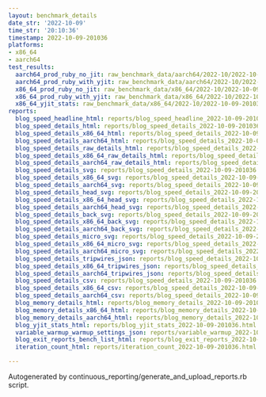 ```yaml
---
layout: benchmark_details
date_str: '2022-10-09'
time_str: '20:10:36'
timestamp: 2022-10-09-201036
platforms:
- x86_64
- aarch64
test_results:
  aarch64_prod_ruby_no_jit: raw_benchmark_data/aarch64/2022-10/2022-10-09-201036_basic_benchmark_aarch64_prod_ruby_no_jit.json
  aarch64_prod_ruby_with_yjit: raw_benchmark_data/aarch64/2022-10/2022-10-09-201036_basic_benchmark_aarch64_prod_ruby_with_yjit.json
  x86_64_prod_ruby_no_jit: raw_benchmark_data/x86_64/2022-10/2022-10-09-201036_basic_benchmark_x86_64_prod_ruby_no_jit.json
  x86_64_prod_ruby_with_yjit: raw_benchmark_data/x86_64/2022-10/2022-10-09-201036_basic_benchmark_x86_64_prod_ruby_with_yjit.json
  x86_64_yjit_stats: raw_benchmark_data/x86_64/2022-10/2022-10-09-201036_basic_benchmark_x86_64_yjit_stats.json
reports:
  blog_speed_headline_html: reports/blog_speed_headline_2022-10-09-201036.html
  blog_speed_details_html: reports/blog_speed_details_2022-10-09-201036.html
  blog_speed_details_x86_64_html: reports/blog_speed_details_2022-10-09-201036.x86_64.html
  blog_speed_details_aarch64_html: reports/blog_speed_details_2022-10-09-201036.aarch64.html
  blog_speed_details_raw_details_html: reports/blog_speed_details_2022-10-09-201036.raw_details.html
  blog_speed_details_x86_64_raw_details_html: reports/blog_speed_details_2022-10-09-201036.x86_64.raw_details.html
  blog_speed_details_aarch64_raw_details_html: reports/blog_speed_details_2022-10-09-201036.aarch64.raw_details.html
  blog_speed_details_svg: reports/blog_speed_details_2022-10-09-201036.svg
  blog_speed_details_x86_64_svg: reports/blog_speed_details_2022-10-09-201036.x86_64.svg
  blog_speed_details_aarch64_svg: reports/blog_speed_details_2022-10-09-201036.aarch64.svg
  blog_speed_details_head_svg: reports/blog_speed_details_2022-10-09-201036.head.svg
  blog_speed_details_x86_64_head_svg: reports/blog_speed_details_2022-10-09-201036.x86_64.head.svg
  blog_speed_details_aarch64_head_svg: reports/blog_speed_details_2022-10-09-201036.aarch64.head.svg
  blog_speed_details_back_svg: reports/blog_speed_details_2022-10-09-201036.back.svg
  blog_speed_details_x86_64_back_svg: reports/blog_speed_details_2022-10-09-201036.x86_64.back.svg
  blog_speed_details_aarch64_back_svg: reports/blog_speed_details_2022-10-09-201036.aarch64.back.svg
  blog_speed_details_micro_svg: reports/blog_speed_details_2022-10-09-201036.micro.svg
  blog_speed_details_x86_64_micro_svg: reports/blog_speed_details_2022-10-09-201036.x86_64.micro.svg
  blog_speed_details_aarch64_micro_svg: reports/blog_speed_details_2022-10-09-201036.aarch64.micro.svg
  blog_speed_details_tripwires_json: reports/blog_speed_details_2022-10-09-201036.tripwires.json
  blog_speed_details_x86_64_tripwires_json: reports/blog_speed_details_2022-10-09-201036.x86_64.tripwires.json
  blog_speed_details_aarch64_tripwires_json: reports/blog_speed_details_2022-10-09-201036.aarch64.tripwires.json
  blog_speed_details_csv: reports/blog_speed_details_2022-10-09-201036.csv
  blog_speed_details_x86_64_csv: reports/blog_speed_details_2022-10-09-201036.x86_64.csv
  blog_speed_details_aarch64_csv: reports/blog_speed_details_2022-10-09-201036.aarch64.csv
  blog_memory_details_html: reports/blog_memory_details_2022-10-09-201036.html
  blog_memory_details_x86_64_html: reports/blog_memory_details_2022-10-09-201036.x86_64.html
  blog_memory_details_aarch64_html: reports/blog_memory_details_2022-10-09-201036.aarch64.html
  blog_yjit_stats_html: reports/blog_yjit_stats_2022-10-09-201036.html
  variable_warmup_warmup_settings_json: reports/variable_warmup_2022-10-09-201036.warmup_settings.json
  blog_exit_reports_bench_list_html: reports/blog_exit_reports_2022-10-09-201036.bench_list.html
  iteration_count_html: reports/iteration_count_2022-10-09-201036.html

---
```

Autogenerated by continuous_reporting/generate_and_upload_reports.rb script.
